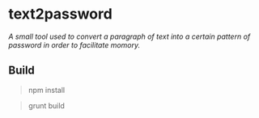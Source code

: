 text2password
=============

*A small tool used to convert a paragraph of text into a certain pattern of password in order to facilitate momory.*

Build
----

> npm install

> grunt build
